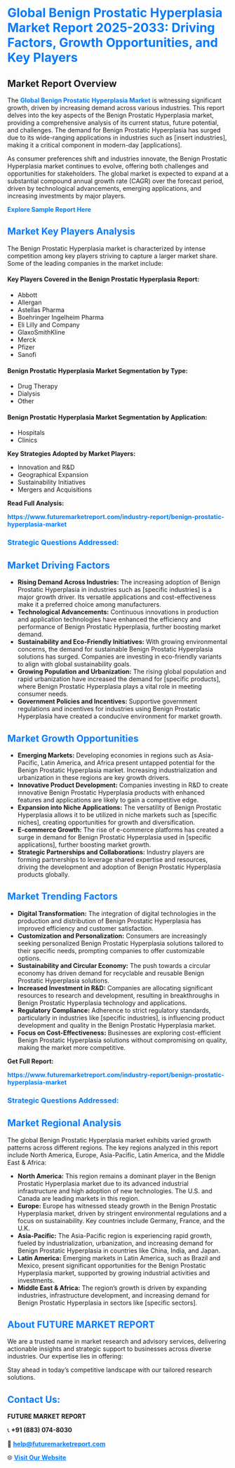<h1 style="color: #007BFF;">Global Benign Prostatic Hyperplasia Market Report 2025-2033: Driving Factors, Growth Opportunities, and Key Players</h1>

<section id="overview">
<h2>Market Report Overview</h2>
<p>The <a href="https://www.futuremarketreport.com/industry-report/benign-prostatic-hyperplasia-market" style="color: #007BFF; text-decoration: none;"><strong>Global Benign Prostatic Hyperplasia Market</strong></a> is witnessing significant growth, driven by increasing demand across various industries. This report delves into the key aspects of the Benign Prostatic Hyperplasia market, providing a comprehensive analysis of its current status, future potential, and challenges. The demand for Benign Prostatic Hyperplasia has surged due to its wide-ranging applications in industries such as [insert industries], making it a critical component in modern-day [applications].</p>
<p>As consumer preferences shift and industries innovate, the Benign Prostatic Hyperplasia market continues to evolve, offering both challenges and opportunities for stakeholders. The global market is expected to expand at a substantial compound annual growth rate (CAGR) over the forecast period, driven by technological advancements, emerging applications, and increasing investments by major players.</p>
</section>

<section id="overview">
<p><a href="https://www.futuremarketreport.com/request-sample/reportId=62126" style="color: #007BFF; text-decoration: none;"><strong>Explore Sample Report Here</strong></a></p>
</section>

<section id="key-players">
<h2 style="color: #007BFF;">Market Key Players Analysis</h2>
<p>The Benign Prostatic Hyperplasia market is characterized by intense competition among key players striving to capture a larger market share. Some of the leading companies in the market include:</p>
<h4>Key Players Covered in the Benign Prostatic Hyperplasia Report:</h4>
<ul><li>Abbott</li><li>Allergan</li><li>Astellas Pharma</li><li>Boehringer Ingelheim Pharma</li><li>Eli Lilly and Company</li><li>GlaxoSmithKline</li><li>Merck</li><li>Pfizer</li><li>Sanofi</li></ul>
<h4>Benign Prostatic Hyperplasia Market Segmentation by Type:</h4>
<ul><li>Drug Therapy</li><li>Dialysis</li><li>Other</li></ul>

<h4>Benign Prostatic Hyperplasia Market Segmentation by Application:</h4>
<ul><li>Hospitals</li><li>Clinics</li></ul>
<p><strong>Key Strategies Adopted by Market Players:</strong></p>
<ul>
<li>Innovation and R&D</li>
<li>Geographical Expansion</li>
<li>Sustainability Initiatives</li>
<li>Mergers and Acquisitions</li>
</ul>
</section>

<section>
<p><strong>Read Full Analysis: </strong></p><a href="https://www.futuremarketreport.com/industry-report/benign-prostatic-hyperplasia-market" style="color: #007BFF; text-decoration: none;"><strong>https://www.futuremarketreport.com/industry-report/benign-prostatic-hyperplasia-market</strong></a>
<h3 style="color: #007BFF;">Strategic Questions Addressed:</h3>
</section>

<section id="driving-factors">
<h2 style="color: #007BFF;">Market Driving Factors</h2>
<ul>
<li><strong>Rising Demand Across Industries:</strong> The increasing adoption of Benign Prostatic Hyperplasia in industries such as [specific industries] is a major growth driver. Its versatile applications and cost-effectiveness make it a preferred choice among manufacturers.</li>
<li><strong>Technological Advancements:</strong> Continuous innovations in production and application technologies have enhanced the efficiency and performance of Benign Prostatic Hyperplasia, further boosting market demand.</li>
<li><strong>Sustainability and Eco-Friendly Initiatives:</strong> With growing environmental concerns, the demand for sustainable Benign Prostatic Hyperplasia solutions has surged. Companies are investing in eco-friendly variants to align with global sustainability goals.</li>
<li><strong>Growing Population and Urbanization:</strong> The rising global population and rapid urbanization have increased the demand for [specific products], where Benign Prostatic Hyperplasia plays a vital role in meeting consumer needs.</li>
<li><strong>Government Policies and Incentives:</strong> Supportive government regulations and incentives for industries using Benign Prostatic Hyperplasia have created a conducive environment for market growth.</li>
</ul>
</section>

<section id="growth-opportunities">
<h2 style="color: #007BFF;">Market Growth Opportunities</h2>
<ul>
<li><strong>Emerging Markets:</strong> Developing economies in regions such as Asia-Pacific, Latin America, and Africa present untapped potential for the Benign Prostatic Hyperplasia market. Increasing industrialization and urbanization in these regions are key growth drivers.</li>
<li><strong>Innovative Product Development:</strong> Companies investing in R&D to create innovative Benign Prostatic Hyperplasia products with enhanced features and applications are likely to gain a competitive edge.</li>
<li><strong>Expansion into Niche Applications:</strong> The versatility of Benign Prostatic Hyperplasia allows it to be utilized in niche markets such as [specific niches], creating opportunities for growth and diversification.</li>
<li><strong>E-commerce Growth:</strong> The rise of e-commerce platforms has created a surge in demand for Benign Prostatic Hyperplasia used in [specific applications], further boosting market growth.</li>
<li><strong>Strategic Partnerships and Collaborations:</strong> Industry players are forming partnerships to leverage shared expertise and resources, driving the development and adoption of Benign Prostatic Hyperplasia products globally.</li>
</ul>
</section>

<section id="trending-factors">
<h2 style="color: #007BFF;">Market Trending Factors</h2>
<ul>
<li><strong>Digital Transformation:</strong> The integration of digital technologies in the production and distribution of Benign Prostatic Hyperplasia has improved efficiency and customer satisfaction.</li>
<li><strong>Customization and Personalization:</strong> Consumers are increasingly seeking personalized Benign Prostatic Hyperplasia solutions tailored to their specific needs, prompting companies to offer customizable options.</li>
<li><strong>Sustainability and Circular Economy:</strong> The push towards a circular economy has driven demand for recyclable and reusable Benign Prostatic Hyperplasia solutions.</li>
<li><strong>Increased Investment in R&D:</strong> Companies are allocating significant resources to research and development, resulting in breakthroughs in Benign Prostatic Hyperplasia technology and applications.</li>
<li><strong>Regulatory Compliance:</strong> Adherence to strict regulatory standards, particularly in industries like [specific industries], is influencing product development and quality in the Benign Prostatic Hyperplasia market.</li>
<li><strong>Focus on Cost-Effectiveness:</strong> Businesses are exploring cost-efficient Benign Prostatic Hyperplasia solutions without compromising on quality, making the market more competitive.</li>
</ul>
</section>

<section>
<p><strong>Get Full Report: </strong></p><a href="https://www.futuremarketreport.com/industry-report/benign-prostatic-hyperplasia-market" style="color: #007BFF; text-decoration: none;"><strong>https://www.futuremarketreport.com/industry-report/benign-prostatic-hyperplasia-market</strong></a>
<h3 style="color: #007BFF;">Strategic Questions Addressed:</h3>
</section>


<section id="regional-analysis">
<h2 style="color: #007BFF;">Market Regional Analysis</h2>
<p>The global Benign Prostatic Hyperplasia market exhibits varied growth patterns across different regions. The key regions analyzed in this report include North America, Europe, Asia-Pacific, Latin America, and the Middle East & Africa:</p>
<ul>
<li><strong>North America:</strong> This region remains a dominant player in the Benign Prostatic Hyperplasia market due to its advanced industrial infrastructure and high adoption of new technologies. The U.S. and Canada are leading markets in this region.</li>
<li><strong>Europe:</strong> Europe has witnessed steady growth in the Benign Prostatic Hyperplasia market, driven by stringent environmental regulations and a focus on sustainability. Key countries include Germany, France, and the U.K.</li>
<li><strong>Asia-Pacific:</strong> The Asia-Pacific region is experiencing rapid growth, fueled by industrialization, urbanization, and increasing demand for Benign Prostatic Hyperplasia in countries like China, India, and Japan.</li>
<li><strong>Latin America:</strong> Emerging markets in Latin America, such as Brazil and Mexico, present significant opportunities for the Benign Prostatic Hyperplasia market, supported by growing industrial activities and investments.</li>
<li><strong>Middle East & Africa:</strong> The region’s growth is driven by expanding industries, infrastructure development, and increasing demand for Benign Prostatic Hyperplasia in sectors like [specific sectors].</li>
</ul>
</section>

<footer>
<h2 style="color: #007BFF;">About FUTURE MARKET REPORT</h2>
<p>We are a trusted name in market research and advisory services, delivering actionable insights and strategic support to businesses across diverse industries. Our expertise lies in offering:</p>

<p>Stay ahead in today’s competitive landscape with our tailored research solutions.</p>

<h2 style="color: #007BFF;">Contact Us:</h2>
<p><strong>FUTURE MARKET REPORT</strong></p>
<p>📞 <strong>+91 (883) 074-8030</strong></p>
<p>📧 <strong><a href="mailto:help@futuremarketreport.com" style="color: #007BFF;">help@futuremarketreport.com</a></strong></p>
<p>🌐 <strong><a href="https://www.futuremarketreport.com/" style="color: #007BFF;">Visit Our Website</a></strong></p>
</footer>